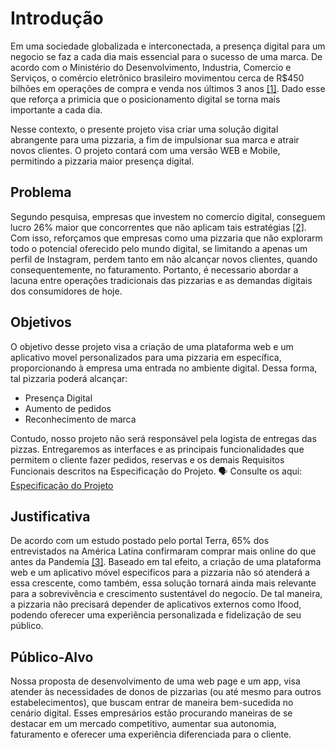 # Introdução
Em uma sociedade globalizada e interconectada, a presença digital para um negocio se faz a cada dia mais essencial para o sucesso de uma marca. De acordo com o Ministério do Desenvolvimento, Industria, Comercio e Serviços, o comércio eletrônico brasileiro movimentou cerca de R$450 bilhões em operações de compra e venda nos últimos 3 anos [[1]](https://www.gov.br/mdic/pt-br/assuntos/noticias/2023/maio/em-3-anos-e-commerce-no-pais-movimentou-quase-meio-trilhao-de-reais-1#:~:text=A%20pandemia%20de%20Covid%2019,venda%20nos%20%C3%BAltimos%20tr%C3%AAs%20anos.). Dado esse que reforça a primicia que o posicionamento digital se torna mais importante a cada dia. 

Nesse contexto, o presente projeto visa criar uma solução digital abrangente para uma pizzaria, a fim de impulsionar sua marca e atrair novos clientes. O projeto contará com uma versão WEB e Mobile, permitindo a pizzaria maior presença digital. 

## Problema
Segundo pesquisa, empresas que investem no comercio digital, conseguem lucro 26% maior que concorrentes que não aplicam tais estratégias [[2]](https://notaalta.espm.br/fala-professor/impacto-da-presenca-digital-no-resultado-financeiro-das-empresas/). Com isso, reforçamos que empresas como uma pizzaria que não explorarm todo o potencial oferecido pelo mundo digital, se limitando a apenas um perfil de Instagram, perdem tanto em não alcançar novos clientes, quando consequentemente, no faturamento. Portanto, é necessario abordar a lacuna entre operações tradicionais das pizzarias e as demandas digitais dos consumidores de hoje.

## Objetivos
O objetivo desse projeto visa a criação de uma plataforma web e um aplicativo movel personalizados para uma pizzaria em específica, proporcionando à empresa uma entrada no ambiente digital. Dessa forma, tal pizzaria poderá alcançar: 
- Presença Digital
- Aumento de pedidos
- Reconhecimento de marca

Contudo, nosso projeto não será responsável pela logista de entregas das pizzas. Entregaremos as interfaces e as principais funcionalidades que permitem o cliente fazer pedidos, reservas e os demais Requisitos Funcionais descritos na Especificação do Projeto.
🗣️ Consulte os aqui: <a href="02-Especificação do Projeto.md"> Especificação do Projeto</a>

## Justificativa
De acordo com um estudo postado pelo portal Terra, 65% dos entrevistados na América Latina confirmaram comprar mais online do que antes da Pandemia [[3]](https://www.terra.com.br/economia/dinheiro-em-dia/compras-online-aumentam-no-pos-pandemia-veja-dados-do-estudo,94bd742c917682a594f3e2cbf738dcddarpozkjp.html). Baseado em tal efeito, a criação de uma plataforma web e um aplicativo móvel especificos para a pizzaria não só atenderá a essa crescente, como também, essa solução tornará ainda mais relevante para a sobrevivência e crescimento sustentável do negocío. De tal maneira, a pizzaria não precisará depender de aplicativos externos como Ifood, podendo oferecer uma experiência personalizada e fidelização de seu público.

## Público-Alvo

Nossa proposta de desenvolvimento de uma web page e um app, visa atender às necessidades de donos de pizzarias (ou até mesmo para outros estabelecimentos), que buscam entrar de maneira bem-sucedida no cenário digital. Esses empresários estão procurando maneiras de se destacar em um mercado competitivo, aumentar sua autonomia, faturamento e oferecer uma experiência diferenciada para o cliente.

